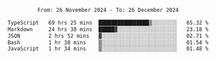 <div align="center">
<p style="text-align: center;">
<!--START_SECTION:waka-->

```txt
From: 26 November 2024 - To: 26 December 2024

TypeScript   69 hrs 25 mins  ████████████████▒░░░░░░░░   65.32 %
Markdown     24 hrs 38 mins  █████▓░░░░░░░░░░░░░░░░░░░   23.18 %
JSON         2 hrs 52 mins   ▓░░░░░░░░░░░░░░░░░░░░░░░░   02.71 %
Bash         1 hr 38 mins    ▒░░░░░░░░░░░░░░░░░░░░░░░░   01.54 %
JavaScript   1 hr 34 mins    ▒░░░░░░░░░░░░░░░░░░░░░░░░   01.48 %
```

<!--END_SECTION:waka-->
</p>
</div>
